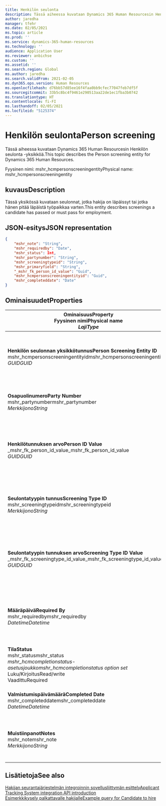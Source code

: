 ```yaml
---
title: Henkilön seulonta
description: Tässä aiheessa kuvataan Dynamics 365 Human Resourcesin Henkilön seulonta -yksikköä.
author: jaredha
manager: tfehr
ms.date: 02/05/2021
ms.topic: article
ms.prod: ''
ms.service: dynamics-365-human-resources
ms.technology: ''
audience: Application User
ms.reviewer: anbichse
ms.custom: ''
ms.assetid: ''
ms.search.region: Global
ms.author: jaredha
ms.search.validFrom: 2021-02-05
ms.dyn365.ops.version: Human Resources
ms.openlocfilehash: d76bb57d85ee16f4faa0bb9cfec77047feb7df5f
ms.sourcegitcommit: 33b5c8bc4f9461e290513aa22de1ec1fba3b0742
ms.translationtype: HT
ms.contentlocale: fi-FI
ms.lasthandoff: 02/05/2021
ms.locfileid: "5125374"
---
```

# <a name="person-screening"></a><span data-ttu-id="01de0-103">Henkilön seulonta</span><span class="sxs-lookup"><span data-stu-id="01de0-103">Person screening</span></span>

<span data-ttu-id="01de0-104">Tässä aiheessa kuvataan Dynamics 365 Human Resourcesin Henkilön seulonta -yksikköä.</span><span class="sxs-lookup"><span data-stu-id="01de0-104">This topic describes the Person screening entity for Dynamics 365 Human Resources.</span></span>

<span data-ttu-id="01de0-105">Fyysinen nimi: mshr_hcmpersonscreeningentity</span><span class="sxs-lookup"><span data-stu-id="01de0-105">Physical name: mshr_hcmpersonscreeningentity</span></span>

## <a name="description"></a><span data-ttu-id="01de0-106">kuvaus</span><span class="sxs-lookup"><span data-stu-id="01de0-106">Description</span></span>

<span data-ttu-id="01de0-107">Tässä yksikössä kuvataan seulonnat, jotka hakija on läpäissyt tai jotka hänen pitää läpäistä työpaikkaa varten.</span><span class="sxs-lookup"><span data-stu-id="01de0-107">This entity describes screenings a candidate has passed or must pass for employment.</span></span>

## <a name="json-representation"></a><span data-ttu-id="01de0-108">JSON-esitys</span><span class="sxs-lookup"><span data-stu-id="01de0-108">JSON representation</span></span>

```json
{
    "mshr_note": "String",
    "mshr_requiredby": "Date",
    "mshr_status": Int,
    "mshr_partynumber": "String",
    "mshr_screeningtypeid": "String",
    "mshr_primaryfield": "String",
    "_mshr_fk_person_id_value": "Guid",
    "mshr_hcmpersonscreeningentityid": "Guid",
    "mshr_completeddate": "Date"
}
```

## <a name="properties"></a><span data-ttu-id="01de0-109">Ominaisuudet</span><span class="sxs-lookup"><span data-stu-id="01de0-109">Properties</span></span>

| <span data-ttu-id="01de0-110">Ominaisuus</span><span class="sxs-lookup"><span data-stu-id="01de0-110">Property</span></span><br><span data-ttu-id="01de0-111">**Fyysinen nimi**</span><span class="sxs-lookup"><span data-stu-id="01de0-111">**Physical name**</span></span><br><span data-ttu-id="01de0-112">**_Laji_**</span><span class="sxs-lookup"><span data-stu-id="01de0-112">**_Type_**</span></span> | <span data-ttu-id="01de0-113">Käytä</span><span class="sxs-lookup"><span data-stu-id="01de0-113">Use</span></span> | <span data-ttu-id="01de0-114">kuvaus</span><span class="sxs-lookup"><span data-stu-id="01de0-114">Description</span></span> |
| --- | --- | --- |
| <span data-ttu-id="01de0-115">**Henkilön seulonnan yksikkötunnus**</span><span class="sxs-lookup"><span data-stu-id="01de0-115">**Person Screening Entity ID**</span></span><br><span data-ttu-id="01de0-116">mshr_hcmpersonscreeningentityid</span><span class="sxs-lookup"><span data-stu-id="01de0-116">mshr_hcmpersonscreeningentityid</span></span><br><span data-ttu-id="01de0-117">*GUID*</span><span class="sxs-lookup"><span data-stu-id="01de0-117">*GUID*</span></span> | <span data-ttu-id="01de0-118">Vain luku</span><span class="sxs-lookup"><span data-stu-id="01de0-118">Read-only</span></span><br><span data-ttu-id="01de0-119">Vaadittu</span><span class="sxs-lookup"><span data-stu-id="01de0-119">Required</span></span><br><span data-ttu-id="01de0-120">Järjestelmän luoma</span><span class="sxs-lookup"><span data-stu-id="01de0-120">System-generated</span></span> | <span data-ttu-id="01de0-121">Henkilön seulontatietueen yksilöivä ensisijainen tunnus.</span><span class="sxs-lookup"><span data-stu-id="01de0-121">Unique primary identifier for the person screening record.</span></span> |
| <span data-ttu-id="01de0-122">**Osapuolinumero**</span><span class="sxs-lookup"><span data-stu-id="01de0-122">**Party Number**</span></span><br><span data-ttu-id="01de0-123">mshr_partynumber</span><span class="sxs-lookup"><span data-stu-id="01de0-123">mshr_partynumber</span></span><br><span data-ttu-id="01de0-124">*Merkkijono*</span><span class="sxs-lookup"><span data-stu-id="01de0-124">*String*</span></span> | <span data-ttu-id="01de0-125">Luku/Kirjoitus</span><span class="sxs-lookup"><span data-stu-id="01de0-125">Read/write</span></span><br><span data-ttu-id="01de0-126">Vaadittu</span><span class="sxs-lookup"><span data-stu-id="01de0-126">Required</span></span> | <span data-ttu-id="01de0-127">Hakijan osapuolen (henkilön) numero.</span><span class="sxs-lookup"><span data-stu-id="01de0-127">The party (person) number associated with the candidate.</span></span> |
| <span data-ttu-id="01de0-128">**Henkilötunnuksen arvo**</span><span class="sxs-lookup"><span data-stu-id="01de0-128">**Person ID Value**</span></span><br><span data-ttu-id="01de0-129">_mshr_fk_person_id_value</span><span class="sxs-lookup"><span data-stu-id="01de0-129">_mshr_fk_person_id_value</span></span><br><span data-ttu-id="01de0-130">*GUID*</span><span class="sxs-lookup"><span data-stu-id="01de0-130">*GUID*</span></span> | <span data-ttu-id="01de0-131">Vain luku</span><span class="sxs-lookup"><span data-stu-id="01de0-131">Read-only</span></span><br><span data-ttu-id="01de0-132">Vaadittu</span><span class="sxs-lookup"><span data-stu-id="01de0-132">Required</span></span><br><span data-ttu-id="01de0-133">Viiteavain: mshr_dirpersonentity-yksikön mshr_dirpersonentityid</span><span class="sxs-lookup"><span data-stu-id="01de0-133">Foreign key: mshr_dirpersonentityid of mshr_dirpersonentity</span></span> | <span data-ttu-id="01de0-134">Järjestelmän luoma osapuolen (henkilön) yksikkötietueen tunnus.</span><span class="sxs-lookup"><span data-stu-id="01de0-134">The system-generated identifier of the party (person) entity record.</span></span> |
| <span data-ttu-id="01de0-135">**Seulontatyypin tunnus**</span><span class="sxs-lookup"><span data-stu-id="01de0-135">**Screening Type ID**</span></span><br><span data-ttu-id="01de0-136">mshr_screeningtypeid</span><span class="sxs-lookup"><span data-stu-id="01de0-136">mshr_screeningtypeid</span></span><br><span data-ttu-id="01de0-137">*Merkkijono*</span><span class="sxs-lookup"><span data-stu-id="01de0-137">*String*</span></span> | <span data-ttu-id="01de0-138">Luku/Kirjoitus</span><span class="sxs-lookup"><span data-stu-id="01de0-138">Read/write</span></span><br><span data-ttu-id="01de0-139">Vaadittu</span><span class="sxs-lookup"><span data-stu-id="01de0-139">Required</span></span><br><span data-ttu-id="01de0-140">Viiteavain: ScreeningType</span><span class="sxs-lookup"><span data-stu-id="01de0-140">Foreign key: ScreeningType</span></span> | <span data-ttu-id="01de0-141">Human Resourcesin seulontatyypin tunnus.</span><span class="sxs-lookup"><span data-stu-id="01de0-141">The identifier of the screening type defined in Human Resources.</span></span> |
| <span data-ttu-id="01de0-142">**Seulontatyypin tunnuksen arvo**</span><span class="sxs-lookup"><span data-stu-id="01de0-142">**Screening Type ID Value**</span></span><br><span data-ttu-id="01de0-143">_mshr_fk_screeningtype_id_value</span><span class="sxs-lookup"><span data-stu-id="01de0-143">_mshr_fk_screeningtype_id_value</span></span><br><span data-ttu-id="01de0-144">*GUID*</span><span class="sxs-lookup"><span data-stu-id="01de0-144">*GUID*</span></span> | <span data-ttu-id="01de0-145">Vain luku</span><span class="sxs-lookup"><span data-stu-id="01de0-145">Read-only</span></span><br><span data-ttu-id="01de0-146">Vaadittu</span><span class="sxs-lookup"><span data-stu-id="01de0-146">Required</span></span><br><span data-ttu-id="01de0-147">Viiteavain: mshr_hcmscreeningtypeentity-yksikön mshr_hcmscreeningtypeentityid</span><span class="sxs-lookup"><span data-stu-id="01de0-147">Foreign key: mshr_hcmscreeningtypeentityid of mshr_hcmscreeningtypeentity</span></span> | <span data-ttu-id="01de0-148">Järjestelmän luoma seulontatyypin tietueen tunnus liitetyssä yksikössä.</span><span class="sxs-lookup"><span data-stu-id="01de0-148">System-generated identifier for the screening type record in the associated entity.</span></span> |
| <span data-ttu-id="01de0-149">**Määräpäivä**</span><span class="sxs-lookup"><span data-stu-id="01de0-149">**Required By**</span></span><br><span data-ttu-id="01de0-150">mshr_requiredby</span><span class="sxs-lookup"><span data-stu-id="01de0-150">mshr_requiredby</span></span><br><span data-ttu-id="01de0-151">*Datetime*</span><span class="sxs-lookup"><span data-stu-id="01de0-151">*Datetime*</span></span> | <span data-ttu-id="01de0-152">Luku/Kirjoitus</span><span class="sxs-lookup"><span data-stu-id="01de0-152">Read/write</span></span><br><span data-ttu-id="01de0-153">Valinnainen</span><span class="sxs-lookup"><span data-stu-id="01de0-153">Optional</span></span> | <span data-ttu-id="01de0-154">Päivämäärä, johon mennessä seulonnat on suoritettava loppuun.</span><span class="sxs-lookup"><span data-stu-id="01de0-154">The date by which the screening is required to be completed.</span></span> |
| <span data-ttu-id="01de0-155">**Tila**</span><span class="sxs-lookup"><span data-stu-id="01de0-155">**Status**</span></span><br><span data-ttu-id="01de0-156">mshr_status</span><span class="sxs-lookup"><span data-stu-id="01de0-156">mshr_status</span></span><br><span data-ttu-id="01de0-157">*mshr_hcmcompletionstatus-asetusjoukko*</span><span class="sxs-lookup"><span data-stu-id="01de0-157">*mshr_hcmcompletionstatus option set*</span></span><br><span data-ttu-id="01de0-158">Luku/Kirjoitus</span><span class="sxs-lookup"><span data-stu-id="01de0-158">Read/write</span></span><br><span data-ttu-id="01de0-159">Vaadittu</span><span class="sxs-lookup"><span data-stu-id="01de0-159">Required</span></span> | <span data-ttu-id="01de0-160">Hakijan tila seulonnalle.</span><span class="sxs-lookup"><span data-stu-id="01de0-160">Provides the candidate’s status for the screening.</span></span> |
| <span data-ttu-id="01de0-161">**Valmistumispäivämäärä**</span><span class="sxs-lookup"><span data-stu-id="01de0-161">**Completed Date**</span></span><br><span data-ttu-id="01de0-162">mshr_completeddate</span><span class="sxs-lookup"><span data-stu-id="01de0-162">mshr_completeddate</span></span><br><span data-ttu-id="01de0-163">*Datetime*</span><span class="sxs-lookup"><span data-stu-id="01de0-163">*Datetime*</span></span> | <span data-ttu-id="01de0-164">Luku/Kirjoitus</span><span class="sxs-lookup"><span data-stu-id="01de0-164">Read/write</span></span><br><span data-ttu-id="01de0-165">Valinnainen</span><span class="sxs-lookup"><span data-stu-id="01de0-165">Optional</span></span> | <span data-ttu-id="01de0-166">Päivämäärä, jolloin seulonta suoritettiin loppuun.</span><span class="sxs-lookup"><span data-stu-id="01de0-166">The date the screening was completed.</span></span> |
| <span data-ttu-id="01de0-167">**Muistiinpanot**</span><span class="sxs-lookup"><span data-stu-id="01de0-167">**Notes**</span></span><br><span data-ttu-id="01de0-168">mshr_note</span><span class="sxs-lookup"><span data-stu-id="01de0-168">mshr_note</span></span><br><span data-ttu-id="01de0-169">*Merkkijono*</span><span class="sxs-lookup"><span data-stu-id="01de0-169">*String*</span></span> | <span data-ttu-id="01de0-170">Luku/Kirjoitus</span><span class="sxs-lookup"><span data-stu-id="01de0-170">Read/write</span></span><br><span data-ttu-id="01de0-171">Valinnainen</span><span class="sxs-lookup"><span data-stu-id="01de0-171">Optional</span></span> | <span data-ttu-id="01de0-172">Muistiinpanot rekrytoijan ja työhönottopäällikön käyttöön.</span><span class="sxs-lookup"><span data-stu-id="01de0-172">Notes for use by hiring managers and recruiters.</span></span> |

## <a name="see-also"></a><span data-ttu-id="01de0-173">Lisätietoja</span><span class="sxs-lookup"><span data-stu-id="01de0-173">See also</span></span>

[<span data-ttu-id="01de0-174">Hakijan seurantajärjestelmän integroinnin sovellusliittymän esittely</span><span class="sxs-lookup"><span data-stu-id="01de0-174">Applicant Tracking System integration API introduction</span></span>](hr-admin-integration-ats-api-introduction.md)<br>
[<span data-ttu-id="01de0-175">Esimerkkikysely palkattavalle hakijalle</span><span class="sxs-lookup"><span data-stu-id="01de0-175">Example query for Candidate to hire</span></span>](hr-admin-integration-ats-api-candidate-to-hire-example-query.md)

